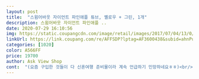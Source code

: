 ```yaml
---
layout: post 
title:  "스윔어바웃 자이언트 파인애플 튜브, 옐로우 + 그린, 1개" 
description: 스윔어바웃 자이언트 파인애플 ..
date: 2020-07-29 16:10:56 
img: https://static.coupangcdn.com/image/retail/images/2017/07/04/13/0/ce9032fa-f1a8-4c38-ae44-06722b2c95cb.jpg 
linkUrl: https://link.coupang.com/re/AFFSDP?lptag=AF3600438&subid=ahnPublicAsk&pageKey=107428019&itemId=325165449&vendorItemId=3185777636&traceid=V0-113-f539586bfaa7d3a0 
categories: [1020] 
color: A566FF 
price: 19700 
author: Ask View Shop 
cont:  "(요즘 구입한 것들이 다 신혼여행 준비물이라 계속 언급하기 민망하네요ㅎㅎ)<br/>너무좋아요  크기도크고 ㅋㅋ  짱짱하니좋아요 ㅎㅎ<br/>마음같아서는 주소찾아 직접들고 가고 싶은맘 굴뚝이나 쿠팡 고객센터 상담원 깨서 너무 친절히 대해주셔서 믿고 제품 교환 대기 해보도록 하겠습니다.<br/><br/>바람 다 넣어서 물 위에 던져 놓고 그 위에 누울 수 있으면 좋겠다는 생각이 들어요ㅎㅎ 물놀이 가서 사진 찍고 후기 다시 올리겠습니다.<br/><br/>세상에 24시간 바람넣어 검사 한다더니<br/>신혼여행 가서 물놀이할 때 쓰려구 구입했어요 홍학은 제거 요 파인애플은 신랑거로 구입했습니다.<br/><br/>안녕하세요.<br/><br/>여름 휴가를 위하여 이곳저곳 돌아댕기고 홈프러스가서 비슷한거 구경도하고 하다가 검사도 24시간 바람넣어 확인 한다는 내용보고 믿고 구입하여 어제 계곡으로 아이와 캠핑가서 좋게 땡빛 아래에서 입으로 뒤골 땡기며 바람 넣고 아이 옷갈아 입히고 나오니 세상에나 튜브가 축 늘어진 상태로 쳐져있는게 아닌가요.<br/><br/>우선 배송 받고 바로 제품이 불량인지 아닌지를 확인해달라는 문구를 확인했어요.<br/> 요 파인애플 제품은 위에 초록색과 노랑색 부분이 따로 구분되어있어서 초록색 먼저 입으로 불어보았어요.<br/>ㅜㅜ 바람 넣는 기구(?)도 필요하겠다는 생각이... <br/><br/>우선 초록색 부분은 찢어지거나 바람이 새는 부분은 없었습니다.<br/><br/>저같이 바람 빠지는 튜브사왔다고 와이프에게 싫은 소리 듣지 마시구요.<br/><br/>제가 잘못해서 바람넣는것을 잘 못 막았나 싶어 바람을 더 넣어 계곡에 띄으니 이음새 부분에서 바람이 뿌르르르 올나오는게 아닌가.<br/><br/>지금까지의 만족도는 별 5개입니다.<br/><br/>혹시 구입을 하실분은 여행가기전 꼭 바람 넣어서 바닦에 30분정도 놓아서 상태 확인하고 가셔요.<br/><br/>" 
---
```

